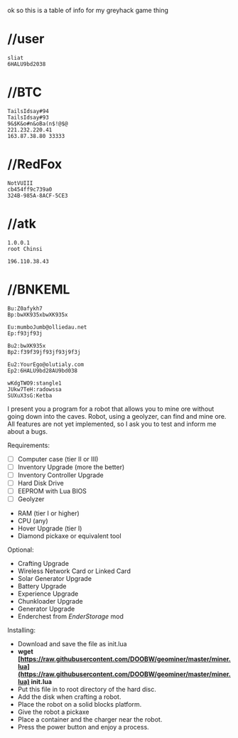 ok so this is a table of info for my greyhack game thing

# //user
```
sliat
6HALU9bd2038
```

# //BTC
```
TailsIdsay#94
TailsIdsay#93
9&$K&o#n&oBa(n$!@$@
221.232.220.41
163.87.38.80 33333
```
# //RedFox

```
NotVUIII
cb454ff9c739a0
324B-985A-8ACF-5CE3
```
# //atk
```
1.0.0.1
root Chinsi

196.110.38.43
```



# //BNKEML

```
Bu:Z0afykh7
Bp:bwXK935xbwXK935x

Eu:mumboJumb@olliedau.net
Ep:f93jf93j

Bu2:bwXK935x
Bp2:f39f39jf93jf93j9f3j

Eu2:YourEgo@olutialy.com
Ep2:6HALU9bd28AU9bd038

wKdgTWO9:stangle1
JUkw7TeH:radowssa
SUXuX3sG:Ketba
```





I present you a program for a robot that allows you to mine ore without going down into the caves. Robot, using a geolyzer, can find and mine ore.  
All features are not yet implemented, so I ask you to test and inform me about a bugs.

Requirements:

- [ ]   Computer case (tier II or III)
- [ ]  Inventory Upgrade (more the better)
- [ ]  Inventory Controller Upgrade
- [ ]   Hard Disk Drive
- [ ]  EEPROM with Lua BIOS
- [ ]  Geolyzer
-   RAM (tier I or higher)
-   CPU (any)
-   Hover Upgrade (tier I)
-   Diamond pickaxe or equivalent tool

Optional:

-   Crafting Upgrade
-   Wireless Network Card or Linked Card
-   Solar Generator Upgrade
-   Battery Upgrade
-   Experience Upgrade
-   Chunkloader Upgrade
-   Generator Upgrade
-   Enderchest from _EnderStorage_ mod

Installing:

-   Download and save the file as init.lua
-   **wget [https://raw.githubusercontent.com/DOOBW/geominer/master/miner.lua](https://raw.githubusercontent.com/DOOBW/geominer/master/miner.lua) init.lua**
-   Put this file in to root directory of the hard disc.
-   Add the disk when crafting a robot.
-   Place the robot on a solid blocks platform.
-   Give the robot a pickaxe
-   Place a container and the charger near the robot.
-   Press the power button and enjoy a process.